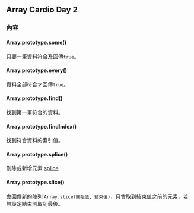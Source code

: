 ## Array Cardio Day 2 

### 內容

#### Array.prototype.some()
只要一筆資料符合及回傳`true`。
#### Array.prototype.every()
資料全部符合才回傳`true`。
#### Array.prototype.find()
找到第一筆符合的資料。
#### Array.prototype.findIndex()
找到符合資料的索引值。
#### Array.prototype.splice()
刪除或新增元素
[splice](https://developer.mozilla.org/zh-TW/docs/Web/JavaScript/Reference/Global_Objects/Array/splice)
#### Array.prototype.slice()
會回傳新的陣列
`Array.slice(開始值, 結束值)`，只會取到結束值之前的元素，若無設定結束則取到最後。